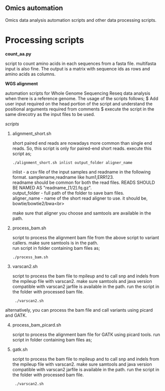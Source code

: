 ## Omics automation
Omics data analysis automation scripts and other data processing scripts.

# Processing scripts
  **count_aa.py**
  
  script to count amino acids in each sequences from a fasta file. multifasta input is also fine.
  The output is a matrix with sequence ids as rows and amino acids as columns.

  **WGS alignment**

  automation scripts for Whole Genome Sequencing Reseq data analysis when there is a reference genome.
  The usage of the scripts follows;
    $ Add user input required on the head portion of the script and understand the positional arguments required from comments
    $ execute the script in the same direcotry as the input files to be used.
  
  _scripts_

  1. alignment_short.sh

     short paired end reads are nowadays more common than single end reads. So, this script is only for paired-end short reads.
     execute this script as;
       ```````console
       ./alignment_short.sh inlist output_folder aligner_name
       ```````
       inlist - a csv file of the input samples and readname in the following format.
                samplename,readname like hum1,ERR123.\
                readname should be common for both the read files. READS SHOULD BE NAMED AS "readname_[1/2].fq.gz".<br>
       output_folder - full path of the folder to save bam files.<br>
       aligner_name - name of the short read aligner to use. it should be,<br>
                bowtie/bowtie2/bwa\<br>

     make sure that aligner you choose and samtools are available in the path.
  
  2. process_bam.sh

     script to process the alignment bam file from the above script to variant callers.
     make sure samtools is in the path.\
     run script in folder containing bam files as; 
       ```console
       ./process_bam.sh
       ```

  3. varscan2.sh
     
     script to process the bam file to mpileup and to call snp and indels from the mpileup file with varscan2.
     make sure samtools and java version compatible with varscan2 jarfile is available in the path.
     run the script in the folder with processed bam file.
      ```console
       ./varscan2.sh
       ```

  alternatively, you can process the bam file and call variants using picard and GATK.

  4. process_bam_picard.sh
 
     script to process the alignment bam file for GATK using picard tools.
     run script in folder containing bam files as;

  5. gatk.sh

     script to process the bam file to mpileup and to call snp and indels from the mpileup file with varscan2.
     make sure samtools and java version compatible with varscan2 jarfile is available in the path.
     run the script in the folder with processed bam file.
      ```console
       ./varscan2.sh
       ```
   